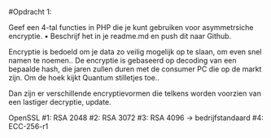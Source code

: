 #Opdracht 1:

Geef een 4-tal functies in PHP die je kunt gebruiken
voor asymmetrsiche encryptie.
• Beschrijf het in je readme.md en push dit naar Github.

Encryptie is bedoeld om je data zo veilig mogelijk op te slaan, om even snel namen te noemen..
De encryptie is gebaseerd op decoding van een bepaalde hash, die jaren zullen duren met de
consumer PC die op de markt zijn. Om de hoek kijkt Quantum stilletjes toe..

Dan zijn er verschillende encryptievormen die telkens worden voorzien van een lastiger decryptie, update.

OpenSSL 
#1: RSA 2048
#2: RSA 3072
#3: RSA 4096 -> bedrijfstandaard
#4: ECC-256-r1

